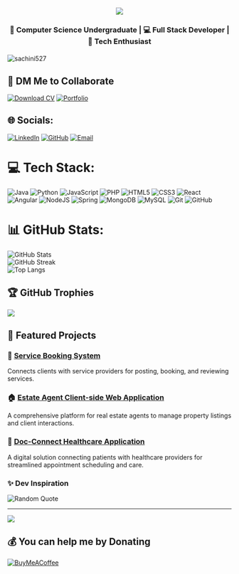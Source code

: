 <h1 align="center">
    <img src="https://readme-typing-svg.herokuapp.com/?font=Righteous&size=35&center=true&vCenter=true&width=500&height=70&duration=4000&lines=Hi+There!+👋;+I'm+Sachini+Peduruhewa!;" />
</h1>

<div align="center" style="margin: 20px 0">
  <h3>
    🌟 <strong>Computer Science Undergraduate</strong> | 
    💻 <strong>Full Stack Developer</strong> | 
    🚀 <strong>Tech Enthusiast</strong>
  </h3>
</div>

<p align="left"> <img src="https://komarev.com/ghpvc/?username=Sachini527&label=Profile%20views&color=0e75b6&style=flat" alt="sachini527" /> </p>

## 📩 DM Me to Collaborate
[![Download CV](https://img.shields.io/badge/Download_CV-FF5722?style=for-the-badge&logo=adobe-acrobat-reader&logoColor=white)](https://drive.google.com/drive/folders/1IHiUzSXBtz2nkxEhsDqve4ItIgAIk1CV) 
[![Portfolio](https://img.shields.io/badge/View_Portfolio-0077B5?style=for-the-badge&logo=internet-explorer&logoColor=white)](http://sachinipeduruhewa.me/)

## 🌐 Socials:
[![LinkedIn](https://img.shields.io/badge/LinkedIn-%230077B5.svg?logo=linkedin&logoColor=white)](https://www.linkedin.com/in/sachini-peduruhewa-784633292/) [![GitHub](https://img.shields.io/badge/GitHub-%23121011.svg?logo=github&logoColor=white)](https://github.com/Sachini527) [![Email](https://img.shields.io/badge/Email-D14836?logo=gmail&logoColor=white)](mailto:sachinipeduruhewa@gmail.com)

# 💻 Tech Stack:
![Java](https://img.shields.io/badge/java-%23ED8B00.svg?style=for-the-badge&logo=openjdk&logoColor=white) ![Python](https://img.shields.io/badge/python-3670A0?style=for-the-badge&logo=python&logoColor=ffdd54) ![JavaScript](https://img.shields.io/badge/javascript-%23323330.svg?style=for-the-badge&logo=javascript&logoColor=%23F7DF1E) ![PHP](https://img.shields.io/badge/php-%23777BB4.svg?style=for-the-badge&logo=php&logoColor=white) ![HTML5](https://img.shields.io/badge/html5-%23E34F26.svg?style=for-the-badge&logo=html5&logoColor=white) ![CSS3](https://img.shields.io/badge/css3-%231572B6.svg?style=for-the-badge&logo=css3&logoColor=white) ![React](https://img.shields.io/badge/react-%2320232a.svg?style=for-the-badge&logo=react&logoColor=%2361DAFB) ![Angular](https://img.shields.io/badge/angular-%23DD0031.svg?style=for-the-badge&logo=angular&logoColor=white) ![NodeJS](https://img.shields.io/badge/node.js-6DA55F?style=for-the-badge&logo=node.js&logoColor=white) ![Spring](https://img.shields.io/badge/spring-%236DB33F.svg?style=for-the-badge&logo=spring&logoColor=white) ![MongoDB](https://img.shields.io/badge/MongoDB-%234ea94b.svg?style=for-the-badge&logo=mongodb&logoColor=white) ![MySQL](https://img.shields.io/badge/mysql-4479A1.svg?style=for-the-badge&logo=mysql&logoColor=white) ![Git](https://img.shields.io/badge/git-%23F05033.svg?style=for-the-badge&logo=git&logoColor=white) ![GitHub](https://img.shields.io/badge/github-%23121011.svg?style=for-the-badge&logo=github&logoColor=white)

# 📊 GitHub Stats:
![GitHub Stats](https://github-readme-stats.vercel.app/api?username=Sachini527&theme=radical&hide_border=false&include_all_commits=true&count_private=true)</br>
![GitHub Streak](https://streak-stats.demolab.com?user=Sachini527&theme=radical&hide_border=false)</br>
![Top Langs](https://github-readme-stats.vercel.app/api/top-langs/?username=Sachini527&theme=radical&hide_border=false&layout=compact)<br>
<!-- ![Refresh Stats](https://github-readme-stats.vercel.app/api?username=Sachini527&count_private=true&show_icons=true) -->
## 🏆 GitHub Trophies
![](https://github-profile-trophy.vercel.app/?username=Sachini527&theme=radical&no-frame=false&no-bg=true&margin-w=4)

## 🚀 Featured Projects

### 🔧 [Service Booking System](https://github.com/Sachini527/Service-Booking-System)
Connects clients with service providers for posting, booking, and reviewing services.

### 🏠 [Estate Agent Client-side Web Application](https://github.com/Sachini527/Estate-Agent-Client-side-Web-Application)
A comprehensive platform for real estate agents to manage property listings and client interactions.

### 🌟 [Doc-Connect Healthcare Application](https://github.com/Sachini527/Doc-Connect-Healthcare-Application)
A digital solution connecting patients with healthcare providers for streamlined appointment scheduling and care.

### ✨ Dev Inspiration
![Random Quote](https://quotes-github-readme.vercel.app/api?type=horizontal&theme=radical)

---
[![](https://visitcount.itsvg.in/api?id=Sachini527&icon=0&color=0)](https://visitcount.itsvg.in)

## 💰 You can help me by Donating
[![BuyMeACoffee](https://img.shields.io/badge/Buy%20Me%20a%20Coffee-ffdd00?style=for-the-badge&logo=buy-me-a-coffee&logoColor=black)](https://buymeacoffee.com/sachinipeduruhewa) 

<!-- Proudly created with GPRM ( https://gprm.itsvg.in ) -->
